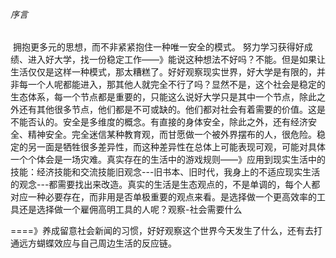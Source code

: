 ###### 序言

​		拥抱更多元的思想，而不非紧紧抱住一种唯一安全的模式。
​		努力学习获得好成绩、进入好大学，找一份稳定工作——》能说这种想法不好吗？不能。但是如果让生活仅仅是这样一种模式，那太糟糕了。好好观察现实世界，好大学是有限的，并非每一个人呢都能进入，那其他人就完全不行了吗？显然不是，这个社会是稳定的生态体系，每一个节点都是重要的，只能这么说好大学只是其中一个节点，除此之外还有其他很多节点，他们都是不可或缺的。他们都对社会有着需要的价值。这是不能否认的。
​		安全是多维度的概念。有直接的身体安全，除此之外，还有经济安全、精神安全。
​		完全迷信某种教育观，而甘愿做一个被外界摆布的人，很危险。稳定的另一面是牺牲很多差异性，而这种差异性在总体上可能表现可观，可能对具体一个个体会是一场灾难。
​		真实存在的生活中的游戏规则——》应用到现实生活中的技能：经济技能和交流技能
​		旧观念---旧书本、旧时代，我身上的不适应现实生活的观念---都需要找出来改造。
​		真实的生活是生态观点的，不是单调的，每个人都对应一种必要存在，而非用是否单极重要的观点来看。
​		是选择做一个更高效率的工具还是选择做一个雇佣高明工具的人呢？观察-社会需要什么

​		====》养成留意社会新闻的习惯，好好观察这个世界今天发生了什么，还有去打通远方蝴蝶效应与自己周边生活的反应链。